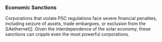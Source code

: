 ### Economic Sanctions

Corporations that violate PSC regulations face severe financial penalties, including seizure of assets, trade embargoes, or exclusion from the [[Aethernet]]. Given the interdependence of the solar economy, these sanctions can cripple even the most powerful corporations.